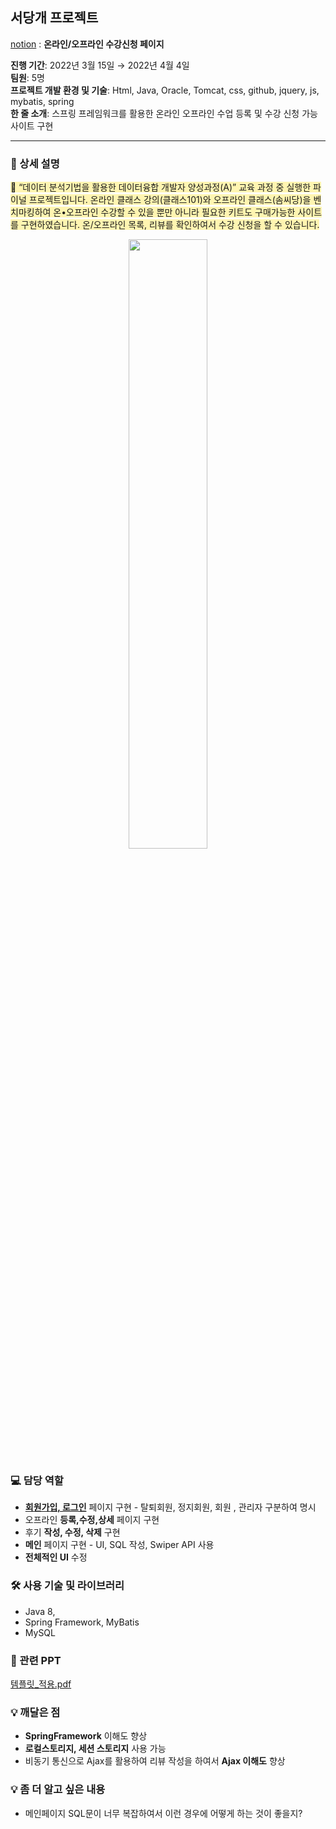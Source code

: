 ## 서당개 프로젝트 
[notion](https://www.notion.so/909f060b658e4ab3bf60bade483df519)
: <b>온라인/오프라인 수강신청 페이지</b>

<b>진행 기간</b>: 2022년 3월 15일 → 2022년 4월 4일  
<b>팀원</b>: 5명  
<b>프로젝트 개발 환경 및 기술</b>: Html, Java, Oracle, Tomcat, css, github, jquery, js, mybatis, spring  
<b>한 줄 소개</b>: 스프링 프레임워크를 활용한 온라인 오프라인 수업 등록 및 수강 신청 가능 사이트 구현  

---

### 📖 상세 설명

<span style="background-color:#fff5b1;">
💬 “데이터 분석기법을 활용한 데이터융합 개발자 양성과정(A)” 교육 과정 중 실행한 파이널 프로젝트입니다. 온라인 클래스 강의(클래스101)와 오프라인 클래스(솜씨당)을 벤치마킹하여 온•오프라인 수강할 수 있을 뿐만 아니라 필요한 키트도 구매가능한 사이트를 구현하였습니다. 온/오프라인 목록, 리뷰를 확인하여서 수강 신청을 할 수 있습니다.

</span>

<p align="center"><img src ="https://user-images.githubusercontent.com/90843573/175575976-7d97ef9c-7072-4b43-973b-0fa822a642cc.jpg" width="50%"></p>

### 💻 담당 역할

- **[회원가입, 로그인](https://github.com/cococoii/seodangAdvanced/blob/main/seodang2/src/main/java/kr/spring/user/user.md)** 페이지 구현 - 탈퇴회원, 정지회원, 회원 , 관리자 구분하여 명시
- 오프라인 **등록,수정,상세** 페이지 구현
- 후기 **작성, 수정, 삭제** 구현
- **메인** 페이지 구현 - UI, SQL 작성, Swiper API 사용
- **전체적인 UI** 수정


### 🛠️ 사용 기술 및 라이브러리

- Java 8,
- Spring Framework, MyBatis
- MySQL


### 📖 관련 PPT

[템플릿_적용.pdf](https://github.com/cococoii/seodangAdvanced/files/8977687/_.pdf)


### 💡 깨달은 점

- **SpringFramework** 이해도 향상
- **로컬스토리지, 세션 스토리지** 사용 가능
- 비동기 통신으로 Ajax를 활용하여 리뷰 작성을 하여서 **Ajax 이해도** 향상

### 💡 좀 더 알고 싶은 내용

- 메인페이지 SQL문이 너무 복잡하여서 이런 경우에 어떻게 하는 것이 좋을지?

